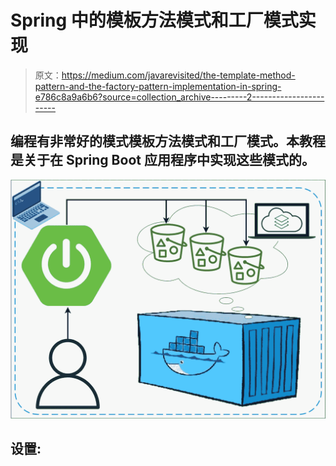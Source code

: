 # Spring 中的模板方法模式和工厂模式实现

> 原文：<https://medium.com/javarevisited/the-template-method-pattern-and-the-factory-pattern-implementation-in-spring-e786c8a9a6b6?source=collection_archive---------2----------------------->

## 编程有非常好的模式模板方法模式和工厂模式。本教程是关于在 Spring Boot 应用程序中实现这些模式的。

[![](img/375ec1f9cdef765efbf5df453dd02033.png)](https://medium.com/javarevisited/8-best-spring-and-hibernate-training-courses-for-java-developers-acf09aa0e244)

## 设置: